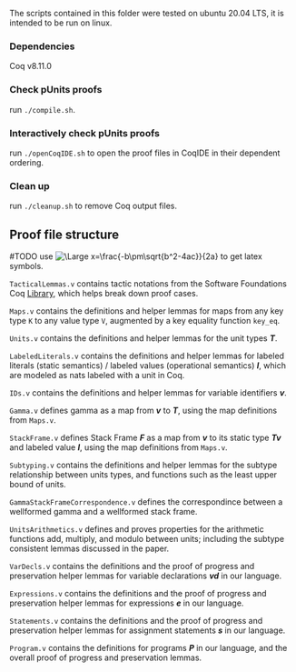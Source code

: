 The scripts contained in this folder were tested on ubuntu 20.04 LTS, it is intended to be run on linux.

### Dependencies

Coq v8.11.0

### Check pUnits proofs

run `./compile.sh`.

### Interactively check pUnits proofs

run `./openCoqIDE.sh` to open the proof files in CoqIDE in their dependent ordering.

### Clean up

run `./cleanup.sh` to remove Coq output files.

## Proof file structure

#TODO use <img src="https://latex.codecogs.com/svg.latex?\Large&space;x=\frac{-b\pm\sqrt{b^2-4ac}}{2a}" title="\Large x=\frac{-b\pm\sqrt{b^2-4ac}}{2a}" />  to get latex symbols.

`TacticalLemmas.v` contains tactic notations from the Software Foundations Coq [Library](http://flint.cs.yale.edu/cs428/coq/sf/SfLib.html), which helps break down proof cases.

`Maps.v` contains the definitions and helper lemmas for maps from any key type `K` to any value type `V`, augmented by a key equality function `key_eq`.

`Units.v` contains the definitions and helper lemmas for the unit types **_T_**.

`LabeledLiterals.v` contains the definitions and helper lemmas for labeled literals (static semantics) / labeled values (operational semantics) **_l_**, which are modeled as nats labeled with a unit in Coq.

`IDs.v` contains the definitions and helper lemmas for variable identifiers **_v_**.

`Gamma.v` defines gamma as a map from **_v_** to **_T_**, using the map definitions from `Maps.v`.

`StackFrame.v` defines Stack Frame **_F_** as a map from **_v_** to its static type **_Tv_** and labeled value **_l_**, using the map definitions from `Maps.v`.

`Subtyping.v` contains the definitions and helper lemmas for the subtype relationship between units types, and functions such as the least upper bound of units.

`GammaStackFrameCorrespondence.v` defines the correspondince between a wellformed gamma and a wellformed stack frame.

`UnitsArithmetics.v` defines and proves properties for the arithmetic functions add, multiply, and modulo between units; including the subtype consistent lemmas discussed in the paper.

`VarDecls.v` contains the definitions and the proof of progress and preservation helper lemmas for variable declarations **_vd_** in our language.

`Expressions.v` contains the definitions and the proof of progress and preservation helper lemmas for expressions **_e_** in our language.

`Statements.v` contains the definitions and the proof of progress and preservation helper lemmas for assignment statements **_s_** in our language.

`Program.v` contains the definitions for programs **_P_** in our language, and the overall proof of progress and preservation lemmas.
